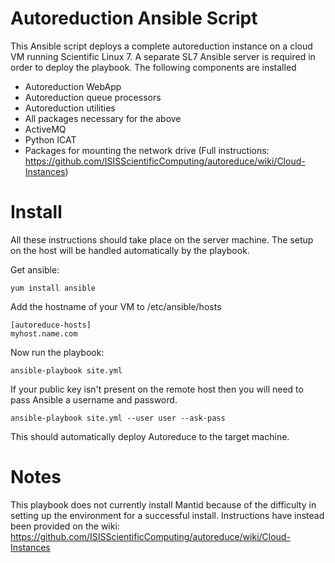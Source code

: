 # Autoreduction Ansible Script

This Ansible script deploys a complete autoreduction instance on a cloud VM running Scientific Linux 7.
A separate SL7 Ansible server is required in order to deploy the playbook. The following components are installed

 * Autoreduction WebApp
 * Autoreduction queue processors
 * Autoreduction utilities
 * All packages necessary for the above
 * ActiveMQ
 * Python ICAT
 * Packages for mounting the network drive (Full instructions: https://github.com/ISISScientificComputing/autoreduce/wiki/Cloud-Instances)

# Install

All these instructions should take place on the server machine. The setup on the host will
be handled automatically by the playbook.

Get ansible:

```
yum install ansible
```

Add the hostname of your VM to /etc/ansible/hosts

```
[autoreduce-hosts]
myhost.name.com
```

Now run the playbook:

```
ansible-playbook site.yml
```

If your public key isn't present on the remote host then you will need to pass Ansible a username and password.

```
ansible-playbook site.yml --user user --ask-pass
```

This should automatically deploy Autoreduce to the target machine.

# Notes

This playbook does not currently install Mantid because of the difficulty in setting up the environment for
a successful install. Instructions have instead been provided on the wiki: https://github.com/ISISScientificComputing/autoreduce/wiki/Cloud-Instances
